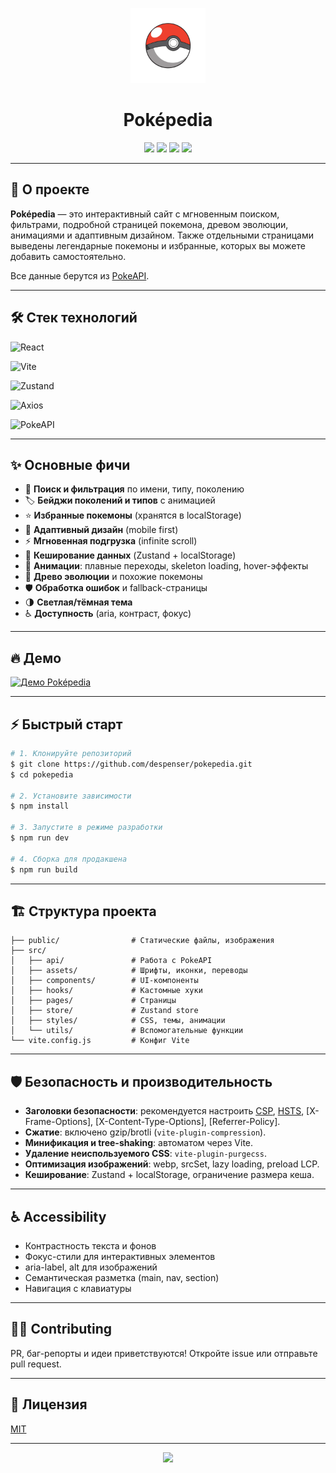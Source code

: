 <p align="center">
  <img src="public/pokeball/pokeball-header.webp" alt="Poképedia Pokeball" width="120" style="animation:spin 2s linear infinite;"/>
</p>
<h1 align="center">
  Poképedia
</h1>

<p align="center">
  <img src="https://img.shields.io/github/stars/despenser/pokepedia?style=flat-square"/>
  <img src="https://img.shields.io/github/forks/despenser/pokepedia?style=flat-square"/>
  <img src="https://img.shields.io/github/license/despenser/pokepedia?style=flat-square"/>
  <img src="https://img.shields.io/badge/PR-welcome-brightgreen.svg?style=flat-square"/>
</p>

---

## 🚀 О проекте

**Poképedia** — это интерактивный сайт с мгновенным поиском, фильтрами, подробной страницей покемона, древом эволюции, анимациями и адаптивным дизайном. 
Также отдельными страницами выведены легендарные покемоны и избранные, которых вы можете добавить самостоятельно.

Все данные берутся из [PokeAPI](https://pokeapi.co/).

---

## 🛠️ Стек технологий

![React](https://img.shields.io/badge/React-20232A?style=flat-square&logo=react&logoColor=61DAFB)

![Vite](https://img.shields.io/badge/Vite-646CFF?style=flat-square&logo=vite&logoColor=FFD62E)

![Zustand](https://img.shields.io/badge/Zustand-000?style=flat-square&logo=react&logoColor=white)

![Axios](https://img.shields.io/badge/Axios-5A29E4?style=flat-square)

![PokeAPI](https://img.shields.io/badge/PokeAPI-2A75BB?style=flat-square)

---

## ✨ Основные фичи

- 🔎 **Поиск и фильтрация** по имени, типу, поколению
- 🏷️ **Бейджи поколений и типов** с анимацией
- ⭐ **Избранные покемоны** (хранятся в localStorage)
- 📱 **Адаптивный дизайн** (mobile first)
- ⚡ **Мгновенная подгрузка** (infinite scroll)
- 🦾 **Кеширование данных** (Zustand + localStorage)
- 🦄 **Анимации**: плавные переходы, skeleton loading, hover-эффекты
- 🧬 **Древо эволюции** и похожие покемоны
- 🛡️ **Обработка ошибок** и fallback-страницы
- 🌗 **Светлая/тёмная тема**
- ♿ **Доступность** (aria, контраст, фокус)

---

## 🔥 Демо

[![Демо Poképedia](https://img.shields.io/badge/DEMO-online-green?style=for-the-badge&logo=vercel)](https://pokepedia.ru)

---

## ⚡ Быстрый старт

```bash
# 1. Клонируйте репозиторий
$ git clone https://github.com/despenser/pokepedia.git
$ cd pokepedia

# 2. Установите зависимости
$ npm install

# 3. Запустите в режиме разработки
$ npm run dev

# 4. Сборка для продакшена
$ npm run build
```

---

## 🏗️ Структура проекта

```
├── public/                # Статические файлы, изображения
├── src/
│   ├── api/               # Работа с PokeAPI
│   ├── assets/            # Шрифты, иконки, переводы
│   ├── components/        # UI-компоненты
│   ├── hooks/             # Кастомные хуки
│   ├── pages/             # Страницы
│   ├── store/             # Zustand store
│   ├── styles/            # CSS, темы, анимации
│   └── utils/             # Вспомогательные функции
└── vite.config.js         # Конфиг Vite
```

---

## 🛡️ Безопасность и производительность

- **Заголовки безопасности**: рекомендуется настроить [CSP](https://developer.mozilla.org/ru/docs/Web/HTTP/CSP), [HSTS](https://developer.mozilla.org/ru/docs/Web/HTTP/Headers/Strict-Transport-Security), [X-Frame-Options], [X-Content-Type-Options], [Referrer-Policy].
- **Сжатие**: включено gzip/brotli (`vite-plugin-compression`).
- **Минификация и tree-shaking**: автоматом через Vite.
- **Удаление неиспользуемого CSS**: `vite-plugin-purgecss`.
- **Оптимизация изображений**: webp, srcSet, lazy loading, preload LCP.
- **Кеширование**: Zustand + localStorage, ограничение размера кеша.

---

## ♿ Accessibility

- Контрастность текста и фонов
- Фокус-стили для интерактивных элементов
- aria-label, alt для изображений
- Семантическая разметка (main, nav, section)
- Навигация с клавиатуры

---

## 🧑‍💻 Contributing

PR, баг-репорты и идеи приветствуются! Откройте issue или отправьте pull request.

---

## 📄 Лицензия

[MIT](LICENSE)


---

<p align="center">
  <img src="https://img.shields.io/badge/Made%20with-%E2%9D%A4-red?style=for-the-badge"/>
</p>
